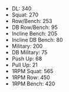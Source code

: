 * DL: 340
*  Squat: 270
*  Row/Bench: 253
*  DB Row/Bench: 95
*  Incline Bench: 205
*  Incline DB Bench: 80
*  Military: 200
*  DB Military: 75
*  Push Up: 68
*  Pull Up: 21
*  1RPM Squat: 565
*  1RPM Row: 450
*  1RPM Bench: 420
